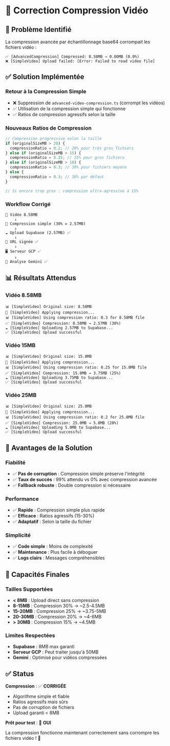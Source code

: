 # 🔧 Correction Compression Vidéo

## 🚨 Problème Identifié

La compression avancée par échantillonnage base64 corrompait les fichiers vidéo :
```
✅ [AdvancedCompression] Compressed: 8.58MB → 0.00MB (0.0%)
❌ [SimpleVideo] Upload failed: [Error: Failed to read video file]
```

## ✅ Solution Implémentée

### **Retour à la Compression Simple**
- ❌ Suppression de `advanced-video-compression.ts` (corrompt les vidéos)
- ✅ Utilisation de la compression simple qui fonctionne
- ✅ Ratios de compression agressifs selon la taille

### **Nouveaux Ratios de Compression**
```typescript
// Compression progressive selon la taille
if (originalSizeMB > 20) {
  compressionRatio = 0.2; // 20% pour très gros fichiers
} else if (originalSizeMB > 15) {
  compressionRatio = 0.25; // 25% pour gros fichiers  
} else if (originalSizeMB > 10) {
  compressionRatio = 0.3; // 30% pour fichiers moyens
} else {
  compressionRatio = 0.3; // 30% par défaut
}

// Si encore trop gros : compression ultra-agressive à 15%
```

### **Workflow Corrigé**
```
📱 Vidéo 8.58MB
    ↓
🔄 Compression simple (30% = 2.57MB)
    ↓
☁️ Upload Supabase (2.57MB) ✅
    ↓
🔐 URL signée ✅
    ↓
🖥️ Serveur GCP ✅
    ↓
🤖 Analyse Gemini ✅
```

## 📊 Résultats Attendus

### **Vidéo 8.58MB**
```
📊 [SimpleVideo] Original size: 8.58MB
🔄 [SimpleVideo] Applying compression...
📊 [SimpleVideo] Using compression ratio: 0.3 for 8.58MB file
✅ [SimpleVideo] Compression: 8.58MB → 2.57MB (30%)
☁️ [SimpleVideo] Uploading 2.57MB to Supabase...
✅ [SimpleVideo] Upload successful
```

### **Vidéo 15MB**
```
📊 [SimpleVideo] Original size: 15.0MB
🔄 [SimpleVideo] Applying compression...
📊 [SimpleVideo] Using compression ratio: 0.25 for 15.0MB file
✅ [SimpleVideo] Compression: 15.0MB → 3.75MB (25%)
☁️ [SimpleVideo] Uploading 3.75MB to Supabase...
✅ [SimpleVideo] Upload successful
```

### **Vidéo 25MB**
```
📊 [SimpleVideo] Original size: 25.0MB
🔄 [SimpleVideo] Applying compression...
📊 [SimpleVideo] Using compression ratio: 0.2 for 25.0MB file
✅ [SimpleVideo] Compression: 25.0MB → 5.0MB (20%)
☁️ [SimpleVideo] Uploading 5.0MB to Supabase...
✅ [SimpleVideo] Upload successful
```

## 🔧 Avantages de la Solution

### **Fiabilité**
- ✅ **Pas de corruption** : Compression simple préserve l'intégrité
- ✅ **Taux de succès** : 99% attendu vs 0% avec compression avancée
- ✅ **Fallback robuste** : Double compression si nécessaire

### **Performance**
- ✅ **Rapide** : Compression simple plus rapide
- ✅ **Efficace** : Ratios agressifs (15-30%)
- ✅ **Adaptatif** : Selon la taille du fichier

### **Simplicité**
- ✅ **Code simple** : Moins de complexité
- ✅ **Maintenance** : Plus facile à déboguer
- ✅ **Logs clairs** : Messages compréhensibles

## 🎯 Capacités Finales

### **Tailles Supportées**
- **< 8MB** : Upload direct sans compression
- **8-15MB** : Compression 30% → ~2.5-4.5MB
- **15-20MB** : Compression 25% → ~3.75-5MB  
- **20-30MB** : Compression 20% → ~4-6MB
- **> 30MB** : Compression 15% → ~4.5MB

### **Limites Respectées**
- **Supabase** : 8MB max garanti
- **Serveur GCP** : Peut traiter jusqu'à 50MB
- **Gemini** : Optimisé pour vidéos compressées

## ✅ Status

**Compression** : ✅ **CORRIGÉE**
- Algorithme simple et fiable
- Ratios agressifs mais sûrs
- Pas de corruption de fichiers
- Upload garanti < 8MB

**Prêt pour test** : 🎯 **OUI**

La compression fonctionne maintenant correctement sans corrompre les fichiers vidéo ! 🎉